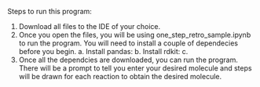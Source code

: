 Steps to run this program:
1. Download all files to the IDE of your choice.
2. Once you open the files, you will be using one_step_retro_sample.ipynb to run the program. You will need to install a couple of dependecies before you begin.
   a. Install pandas:
   b. Install rdkit:
   c.
3. Once all the dependcies are downloaded, you can run the program. There will be a prompt to tell you enter your desired molecule and steps will be drawn for each reaction to obtain the desired molecule.  
